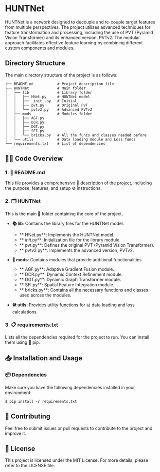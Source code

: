 # HUNTNet

HUNTNet is a network designed to decouple and re-couple target features from multiple perspectives. The project utilizes advanced techniques for feature transformation and processing, including the use of PVT (Pyramid Vision Transformer) and its enhanced version, PVTv2. The modular approach facilitates effective feature learning by combining different custom components and modules.

## Directory Structure

The main directory structure of the project is as follows:

```
├── README.md           # Project description file
├── HUNTNet             # Main folder
│   ├── lib             # Library folder
│   │   ├── HNet.py     # HUNTNet model
│   │   ├── _init_.py   # Initial
│   │   ├── pvt.py      # Original PVT
│   │   └── pvtv2.py    # Advanced PVTv2
│   ├── mods            # Modules folder
│   │   ├── AGF.py
│   │   ├── DCR.py
│   │   ├── DGT.py
│   │   ├── SFI.py
│   │   └── bricks.py   # All the funcs and classes needed before
│   └── utils           # Data loading module and Loss funcs
└── requirements.txt    # List of dependencies
```

## 🧑‍💻 Code Overview

### 1. 📄 README.md
This file provides a comprehensive 📝 description of the project, including the purpose, features, and setup ⚙️ instructions.

### 2. 🗂️ HUNTNet
This is the main 📁 folder containing the core of the project.

- **📚 lib**: Contains the library files for the HUNTNet model.
  - ** HNet.py**: Implements the HUNTNet model.
  - ** _init_.py**: Initialization file for the library module.
  - ** pvt.py**: Defines the original PVT (Pyramid Vision Transformer).
  - ** pvtv2.py**: Implements the advanced version, PVTv2.

- **🧩 mods**: Contains modules that provide additional functionalities.
  - ** AGF.py**: Adaptive Gradient Fusion module.
  - ** DCR.py**: Dynamic Context Refinement module.
  - ** DGT.py**: Dynamic Graph Transformer module.
  - ** SFI.py**: Spatial Feature Integration module.
  - ** bricks.py**: Contains all the necessary functions and classes used across the modules.

- **🛠️ utils**: Provides utility functions for 📊 data loading and loss calculations.

### 3. 📋 requirements.txt
Lists all the dependencies required for the project to run. You can install them using 🐍 pip.

## 📥 Installation and Usage

### 📦 Dependencies

Make sure you have the following dependencies installed in your environment:

```
$ pip install -r requirements.txt
```

## 🤝 Contributing

Feel free to submit issues or pull requests to contribute to the project and improve it.

## 📜 License

This project is licensed under the MIT License. For more details, please refer to the LICENSE file.

